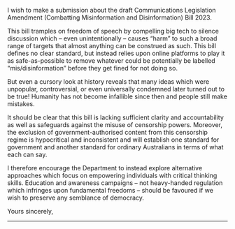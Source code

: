 I wish to make a submission about the draft Communications Legislation Amendment (Combatting Misinformation and
Disinformation) Bill 2023.

This bill tramples on freedom of speech by compelling big tech to silence discussion which – even unintentionally – causes “harm”
to such a broad range of targets that almost anything can be construed as such. This bill defines no clear standard, but instead
relies upon online platforms to play it as safe-as-possible to remove whatever could be potentially be labelled
“mis/disinformation” before they get fined for not doing so.

But even a cursory look at history reveals that many ideas which were unpopular, controversial, or even universally condemned
later turned out to be true! Humanity has not become infallible since then and people still make mistakes.

It should be clear that this bill is lacking sufficient clarity and accountability as well as safeguards against the misuse of censorship
powers. Moreover, the exclusion of government-authorised content from this censorship regime is hypocritical and inconsistent
and will establish one standard for government and another standard for ordinary Australians in terms of what each can say.

I therefore encourage the Department to instead explore alternative approaches which focus on empowering individuals with
critical thinking skills. Education and awareness campaigns – not heavy-handed regulation which infringes upon fundamental
freedoms – should be favoured if we wish to preserve any semblance of democracy.

Yours sincerely,


-----

